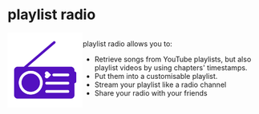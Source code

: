 # playlist radio
<div style="display: flex">
    <img src="./assets/icon.png" width="150">
    <div>
        <p>playlist radio allows you to:</p>
        <ul>
            <li>Retrieve songs from YouTube playlists, but also playlist videos by using chapters' timestamps.</li>
            <li>Put them into a customisable playlist.</li>
            <li>Stream your playlist like a radio channel</li>
            <li>Share your radio with your friends</li>
        </ul>
    </div>
</div>
